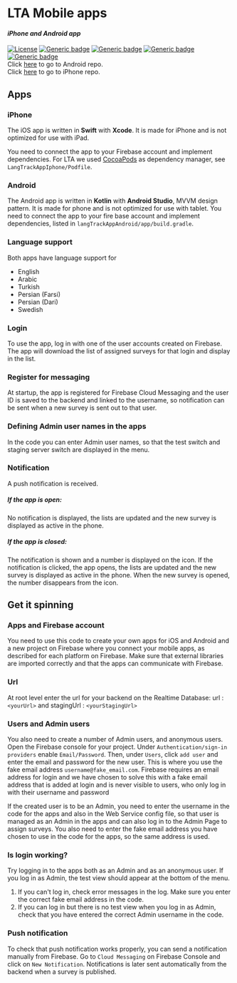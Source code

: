 # LTA Mobile apps 
#### *iPhone and  Android app*
[![License](https://img.shields.io/badge/License-Apache_2.0-blue.svg)](https://opensource.org/licenses/Apache-2.0) 
[![Generic badge](https://img.shields.io/badge/iOS-Swift-orange.svg)](https://developer.apple.com/swift) [![Generic badge](https://img.shields.io/badge/Android-Kotlin-lightblue.svg)](https://kotlinlang.org/) [![Generic badge](https://img.shields.io/badge/IDE-Xcode-blue.svg)](https://developer.apple.com/xcode/) [![Generic badge](https://img.shields.io/badge/IDE-AndroidStudio-green.svg)](https://developer.android.com/studio)
<br/>
Click [here](https://github.com/HumlabLu/LangTrackAppAndroid) to go to Android repo. <br/>
Click [here](https://github.com/HumlabLu/LangTrackAppIphone) to go to iPhone repo. 

## Apps

### iPhone

The iOS app is written in **Swift** with **Xcode**. It is made for iPhone and is not optimized for use with iPad.

You need to connect the app to your Firebase account and implement dependencies.
For LTA we used [CocoaPods](https://cocoapods.org/) as dependency manager, see `LangTrackAppIphone/Podfile`.

### Android

The Android app is written in **Kotlin** with **Android Studio**, MVVM design pattern. It is made for phone and is not optimized for use with tablet.
You need to connect the app to your fire base account and implement dependencies, listed in `langTrackAppAndroid/app/build.gradle`.

### Language support
Both apps have language support for
 - English
 - Arabic
 - Turkish
 - Persian (Farsi)
 - Persian (Dari)
 - Swedish

### Login
To use the app, log in with one of the user accounts created on Firebase. The app will download the list of assigned surveys for that login and display in the list.
### Register for messaging
At startup, the app is registered for Firebase Cloud Messaging and the user ID is saved to the backend and linked to the username, so notification can be sent when a new survey is sent out to that user.
### Defining Admin user names in the apps
In the code you can enter Admin user names, so that the test switch and staging server switch are displayed in the menu.
### Notification
A push notification is received.
##### If the app is open:
No notification is displayed, the lists are updated and the new survey is displayed as active in the phone.
##### If the app is closed:
The notification is shown and a number is displayed on the icon.
If the notification is clicked, the app opens, the lists are updated and the new survey is displayed as active in the phone.
When the new survey is opened, the number disappears from the icon.
## Get it spinning
### Apps and Firebase account
You need to use this code to create your own apps for iOS and Android and a new project on Firebase where you connect your mobile apps, as described for each platform on Firebase.
Make sure that external libraries are imported correctly and that the apps can communicate with Firebase.
### Url
At root level enter the url for your backend on the Realtime Database:
url : `<yourUrl>`
and
stagingUrl : `<yourStagingUrl>`
### Users and Admin users
You also need to create a number of Admin users, and anonymous users.
Open the Firebase console for your project. Under `Authentication/sign-in providers` enable `Email/Password`.
Then, under `Users`, click `add user` and enter the email and password for the new user. This is where you use the fake email address `username@fake_email.com`. Firebase requires an email address for login and we have chosen to solve this with a fake email address that is added at login and is never visible to users, who only log in with their username and password

If the created user is to be an Admin, you need to enter the username in the code for the apps and also in the Web Service config file, so that user is managed as an Admin in the apps and can also log in to the Admin Page to assign surveys.
You also need to enter the fake email address you have chosen to use in the code for the apps, so the same address is used.

### Is login working?
Try logging in to the apps both as an Admin and as an anonymous user. If you log in as Admin, the test view should appear at the bottom of the menu. 
1. If you can't log in, check error messages in the log. Make sure you enter the correct fake email address in the code.
2. If you can log in but there is no test view when you log in as Admin, check that you have entered the correct Admin username in the code.
### Push notification
To check that push notification works properly, you can send a notification manually from Firebase.
Go to `Cloud Messaging` on Firebase Console and click on `New Notification`. Notifications is later sent automatically from the backend when a survey is published. 
